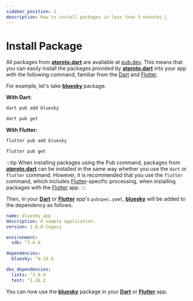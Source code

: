 ```yaml
---
sidebar_position: 2
description: How to install packages in less than 5 minutes 🎯
---
```


# Install Package

All packages from **[atproto.dart](https://github.com/myConsciousness/atproto.dart)** are available at [pub.dev](https://pub.dev). This means that you can easily install the packages provided by **[atproto.dart](https://github.com/myConsciousness/atproto.dart)** into your app with the following command, familiar from the [Dart](https://dart.dev) and [Flutter](https://flutter.dev).

For example, let's take **[bluesky](https://pub.dev/packages/bluesky)** package.

**With Dart:**

```bash
dart pub add bluesky
```

```bash
dart pub get
```

**With Flutter:**

```bash
flutter pub add bluesky
```

```bash
flutter pub get
```

:::tip
When installing packages using the Pub command, packages from **[atproto.dart](https://github.com/myConsciousness/atproto.dart)** can be installed in the same way whether you use the `dart` or `flutter` command. However, it is recommended that you use the `flutter` command, which includes [Flutter](https://flutter.dev)-specific processing, when installing packages with the [Flutter](https://flutter.dev) app.
:::

Then, in your **[Dart](https://dart.dev)** or **[Flutter](https://flutter.dev)** app's `pubspec.yaml`, **[bluesky](https://pub.dev/packages/bluesky)** will be added to the dependency as follows.

```yaml title="pubspec.yaml"
name: bluesky_app
description: A sample application.
version: 1.0.0-legacy

environment:
  sdk: ^3.6.0

dependencies:
  bluesky: ^0.18.6

dev_dependencies:
  lints: ^2.0.0
  test: ^1.26.2
```

You can now use the **[bluesky](https://pub.dev/packages/bluesky)** package in your **[Dart](https://dart.dev)** or **[Flutter](https://flutter.dev)** app.

